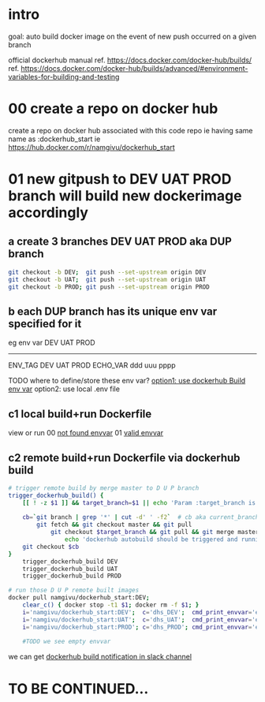 # intro
goal: auto build docker image on the event of new push occurred on a given branch

official dockerhub manual 
ref. https://docs.docker.com/docker-hub/builds/
ref. https://docs.docker.com/docker-hub/builds/advanced/#environment-variables-for-building-and-testing

# 00 create a repo on docker hub 
create a repo on docker hub associated with this code repo 
ie having same name as :dockerhub_start
ie https://hub.docker.com/r/namgivu/dockerhub_start


# 01 new gitpush to DEV UAT PROD branch will build new dockerimage accordingly

## a create 3 branches DEV UAT PROD aka DUP branch
```bash
git checkout -b DEV;  git push --set-upstream origin DEV
git checkout -b UAT;  git push --set-upstream origin UAT
git checkout -b PROD; git push --set-upstream origin PROD
```

## b each DUP branch has its unique env var specified for it 
eg 
env var   DEV   UAT   PROD
--------  ----  ----  -----
ENV_TAG   DEV   UAT   PROD
ECHO_VAR  ddd   uuu   pppp

TODO where to define/store these env var?
[option1: use dockerhub Build env var](option1.use-dockerhub-build-envvar.md)
option2: use local .env file

## c1 local build+run Dockerfile
view or run
00 [not found envvar](../../docker/local-buildrun.notfound.sh)
01 [valid envvar](../../docker/local-buildrun.valid-envvar.sh)

## c2 remote build+run Dockerfile via dockerhub build
```bash
# trigger remote build by merge master to D U P branch
trigger_dockerhub_build() {
    [[ ! -z $1 ]] && target_branch=$1 || echo 'Param :target_branch is required as $1'  
    
    cb=`git branch | grep '*' | cut -d' ' -f2`  # cb aka current_branch
        git fetch && git checkout master && git pull
            git checkout $target_branch && git pull && git merge master && git push origin $target_branch
                echo 'dockerhub autobuild should be triggered and running now at https://hub.docker.com/r/namgivu/dockerhub_start/builds'
    git checkout $cb
}
    trigger_dockerhub_build DEV
    trigger_dockerhub_build UAT
    trigger_dockerhub_build PROD

# run those D U P remote built images 
docker pull namgivu/dockerhub_start:DEV;   
    clear_c() { docker stop -t1 $1; docker rm -f $1; }
    i='namgivu/dockerhub_start:DEV';  c='dhs_DEV';  cmd_print_envvar='echo ENV_TAG=$ENV_TAG; echo ECHO_VAR=$ECHO_VAR'; clear_c $c; echo; docker run -d --name $c $i; docker exec $c bash -c "$cmd_print_envvar"; echo; clear_c $c
    i='namgivu/dockerhub_start:UAT';  c='dhs_UAT';  cmd_print_envvar='echo ENV_TAG=$ENV_TAG; echo ECHO_VAR=$ECHO_VAR'; clear_c $c; echo; docker run -d --name $c $i; docker exec $c bash -c "$cmd_print_envvar"; echo; clear_c $c
    i='namgivu/dockerhub_start:PROD'; c='dhs_PROD'; cmd_print_envvar='echo ENV_TAG= $ENV_TAG; echo ECHO_VAR=$ECHO_VAR'; clear_c $c; echo; docker run -d --name $c $i; docker exec $c bash -c "$cmd_print_envvar"; echo; clear_c $c
    
    #TODO we see empty envvar
```

we can get [dockerhub build notification in slack channel](./get-dockerhub-build-notify-in-slackchanel.png)

# TO BE CONTINUED...
